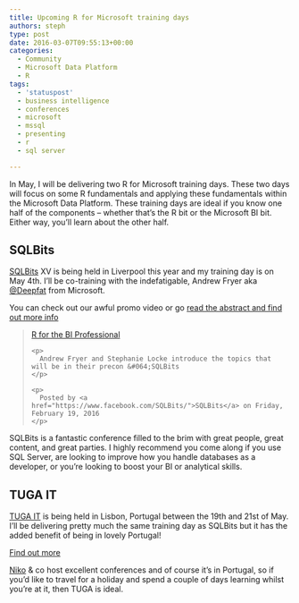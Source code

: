 ```yaml
---
title: Upcoming R for Microsoft training days
authors: steph
type: post
date: 2016-03-07T09:55:13+00:00
categories:
  - Community
  - Microsoft Data Platform
  - R
tags:
  - 'statuspost'
  - business intelligence
  - conferences
  - microsoft
  - mssql
  - presenting
  - r
  - sql server

---
```

In May, I will be delivering two R for Microsoft training days. These two days will focus on some R fundamentals and applying these fundamentals within the Microsoft Data Platform. These training days are ideal if you know one half of the components &#8211; whether that&#8217;s the R bit or the Microsoft BI bit. Either way, you&#8217;ll learn about the other half.

## SQLBits

[SQLBits][1] XV is being held in Liverpool this year and my training day is on May 4th. I&#8217;ll be co-training with the indefatigable, Andrew Fryer aka [@Deepfat][2] from Microsoft.

You can check out our awful promo video or go [read the abstract and find out more info][3]

<div id="fb-root">
</div>



<div class="fb-video" data-href="https://www.facebook.com/SQLBits/videos/1146700658674635/" data-width="525">
  <blockquote cite="https://www.facebook.com/SQLBits/videos/1146700658674635/" class="fb-xfbml-parse-ignore">
    <p>
      <a href="https://www.facebook.com/SQLBits/videos/1146700658674635/">R for the BI Professional</a>
    </p>
    
    <p>
      Andrew Fryer and Stephanie Locke introduce the topics that will be in their precon &#064;SQLBits
    </p>
    
    <p>
      Posted by <a href="https://www.facebook.com/SQLBits/">SQLBits</a> on Friday, February 19, 2016
    </p>
  </blockquote>
</div>

SQLBits is a fantastic conference filled to the brim with great people, great content, and great parties. I highly recommend you come along if you use SQL Server, are looking to improve how you handle databases as a developer, or you&#8217;re looking to boost your BI or analytical skills.

## TUGA IT

[TUGA IT][4] is being held in Lisbon, Portugal between the 19th and 21st of May. I&#8217;ll be delivering pretty much the same training day as SQLBits but it has the added benefit of being in lovely Portugal!

[Find out more][5]

[Niko][6] & co host excellent conferences and of course it&#8217;s in Portugal, so if you&#8217;d like to travel for a holiday and spend a couple of days learning whilst you&#8217;re at it, then TUGA is ideal.

 [1]: http://sqlbits.com
 [2]: https://twitter.com/deepfat
 [3]: http://sqlbits.com/information/Event15/R_for_the_BI_Professional/TrainingDetails.aspx
 [4]: http://tugait.pt/2016/
 [5]: http://tugait.pt/2016/sessions/r-in-the-microsoft-data-platform/
 [6]: https://twitter.com/NikoNeugebauer